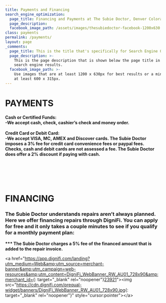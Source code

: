 ```yaml
---
title: Payments and Financing
search_engine_optimization:
  page_title: Financing and Payments at The Subie Doctor, Denver Colorado
  page_description:
  facebook_image_path: /assets/images/thesubiedoctor-facebook-1200x630.png
class: payments
permalink: /payments/
layout: page
_comments:
  page_title: This is the title that's specifically for Search Engine Optimization.
  page_description: >-
    This is the page description that is shown below the page title in the
    search engine results.
  facebook_image_path: >-
    Use images that are at least 1200 x 630px for best results or a minimum of
    at least 600 x 315px.
---
```

# PAYMENTS

#### Cash or Certified Funds:<br>\-We accept cash, check, cashier’s check and money order. &nbsp;<br><br>Credit Card or Debit Card:<br>\-We accept VISA, MC, AMEX and Discover cards. The Subie Doctor imposes a 3% fee for credit card convenience fees or paypal fees. Checks, cash and debit cards are not assessed a fee. The Subie Doctor does offer a 2% discount if paying with cash.

#### <br>

### &nbsp;

# FINANCING

### The Subie Doctor understands repairs aren’t always planned.  Here we offer financing repairs through DigniFi.  You can apply for free and it only takes a couple minutes to see if you qualify for a monthly payment plan:

**\*\*\* The Subie Doctor charges a 5% fee of the financed amount that is added to the repair invoice.**

&lt;a href="[<u>https://app.dignifi.com/landing?utm_medium=Web&amp;utm_source=merchant-banner&amp;utm_campaign=web-resources&amp;utm_content=DigniFi_WebBanner_RW_AU01_728x90&amp;merchant_id=</u>](https://app.dignifi.com/landing?utm_medium=Web&amp;utm_source=merchant-banner&amp;utm_campaign=web-resources&amp;utm_content=DigniFi_WebBanner_RW_AU01_728x90&amp;merchant_id=24300 "https://app.dignifi.com/landing?utm_medium=Web&amp;utm_source=merchant-banner&amp;utm_campaign=web-resources&amp;utm_content=DigniFi_WebBanner_RW_AU01_728x90&amp;merchant_id=24300"){: target="_blank" rel="noopener"}<u>23921</u>"&gt;&lt;img src="[<u>https://cdn.dignifi.com/prequal-widget/banners/DigniFi_WebBanner_RW_AU01_728x90.jpg</u>](https://cdn.dignifi.com/prequal-widget/banners/DigniFi_WebBanner_RW_AU01_728x90.jpg "https://cdn.dignifi.com/prequal-widget/banners/DigniFi_WebBanner_RW_AU01_728x90.jpg"){: target="_blank" rel="noopener"}" style="cursor:pointer"&gt;&lt;/a&gt;

&nbsp;